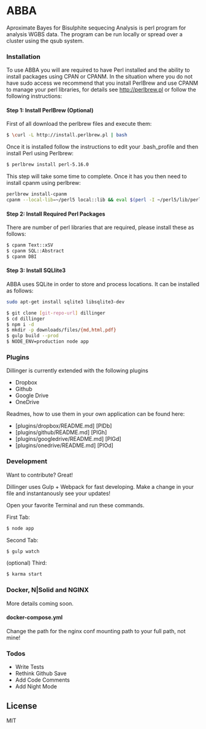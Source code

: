 # ABBA
Aproximate Bayes for Bisulphite sequecing Analysis is perl program for analysis WGBS data. The program can be run locally or spread over a cluster using the qsub system. 

### Installation
To use ABBA you will are required to have Perl installed and the ability to install packages using CPAN or CPANM. In the situation where you do not have sudo access we recommend that you install PerlBrew and use CPANM to manage your perl libraries, for details see <http://perlbrew.pl> or follow the following instructions:
#### Step 1: Install PerlBrew (Optional)
First of all download the perlbrew files and execute them:
```sh
$ \curl -L http://install.perlbrew.pl | bash
```
Once it is installed follow the instructions to edit your .bash_profile and then install Perl using Perlbrew:

```sh
$ perlbrew install perl-5.16.0
```
This step will take some time to complete. Once it has you then need to install cpanm using perlbrew:

```sh
perlbrew install-cpanm
cpanm --local-lib=~/perl5 local::lib && eval $(perl -I ~/perl5/lib/perl5/ -Mlocal::lib)
```
#### Step 2: Install Required Perl Packages
There are number of perl libraries that are required, please install these as follows:
```sh
$ cpanm Text::xSV
$ cpanm SQL::Abstract
$ cpanm DBI

```

#### Step 3: Install SQLlite3
ABBA uses SQLite in order to store and process locations. It can be installed as follows:
```sh
sudo apt-get install sqlite3 libsqlite3-dev
```


```sh
$ git clone [git-repo-url] dillinger
$ cd dillinger
$ npm i -d
$ mkdir -p downloads/files/{md,html,pdf}
$ gulp build --prod
$ NODE_ENV=production node app
```

### Plugins

Dillinger is currently extended with the following plugins

* Dropbox
* Github
* Google Drive
* OneDrive

Readmes, how to use them in your own application can be found here:

* [plugins/dropbox/README.md] [PlDb]
* [plugins/github/README.md] [PlGh]
* [plugins/googledrive/README.md] [PlGd]
* [plugins/onedrive/README.md] [PlOd]

### Development

Want to contribute? Great!

Dillinger uses Gulp + Webpack for fast developing.
Make a change in your file and instantanously see your updates!

Open your favorite Terminal and run these commands.

First Tab:
```sh
$ node app
```

Second Tab:
```sh
$ gulp watch
```

(optional) Third:
```sh
$ karma start
```

### Docker, N|Solid and NGINX

More details coming soon.

#### docker-compose.yml

Change the path for the nginx conf mounting path to your full path, not mine!

### Todos

 - Write Tests
 - Rethink Github Save
 - Add Code Comments
 - Add Night Mode

License
----

MIT
